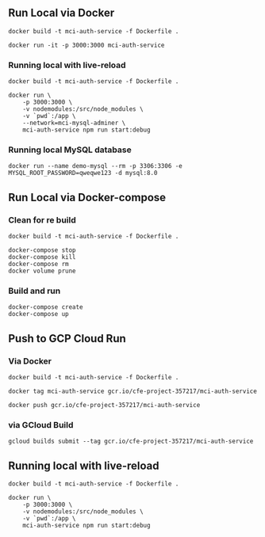 ## Run Local via Docker
```
docker build -t mci-auth-service -f Dockerfile .

docker run -it -p 3000:3000 mci-auth-service

```
### Running local with live-reload
```
docker build -t mci-auth-service -f Dockerfile .

docker run \
    -p 3000:3000 \
    -v nodemodules:/src/node_modules \
    -v `pwd`:/app \
    --network=mci-mysql-adminer \
    mci-auth-service npm run start:debug

```

### Running local MySQL database
```
docker run --name demo-mysql --rm -p 3306:3306 -e MYSQL_ROOT_PASSWORD=qweqwe123 -d mysql:8.0

```

## Run Local via Docker-compose
### Clean for re build
```
docker build -t mci-auth-service -f Dockerfile .

docker-compose stop
docker-compose kill
docker-compose rm
docker volume prune

```
### Build and run
```
docker-compose create
docker-compose up

```

## Push to GCP Cloud Run
### Via Docker
```
docker build -t mci-auth-service -f Dockerfile .

docker tag mci-auth-service gcr.io/cfe-project-357217/mci-auth-service

docker push gcr.io/cfe-project-357217/mci-auth-service

```

### via GCloud Build
```
gcloud builds submit --tag gcr.io/cfe-project-357217/mci-auth-service

```

## Running local with live-reload
```
docker build -t mci-auth-service -f Dockerfile .

docker run \
    -p 3000:3000 \
    -v nodemodules:/src/node_modules \
    -v `pwd`:/app \
    mci-auth-service npm run start:debug

```
